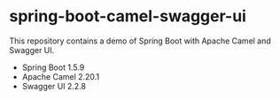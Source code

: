 # spring-boot-camel-swagger-ui

This repository contains a demo of Spring Boot with Apache Camel and Swagger UI.

* Spring Boot 1.5.9
* Apache Camel 2.20.1
* Swagger UI 2.2.8